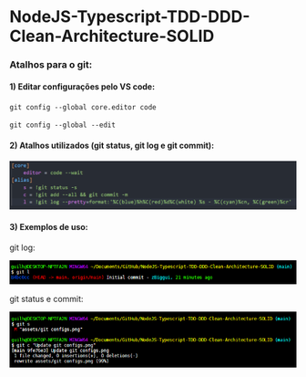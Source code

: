 # NodeJS-Typescript-TDD-DDD-Clean-Architecture-SOLID
 
### Atalhos para o git:

#### 1) Editar configurações pelo VS code:
`git config --global core.editor code`

`git config --global --edit`


#### 2) Atalhos utilizados (git status, git log e git commit):

![configurações do git](assets/git-configs.png)
 
#### 3) Exemplos de uso:

git log:

![atalho-do-git-log](/assets/git-log.png)
 
git status e commit:

![atalho-do-git-commit](/assets/git-status-commit.png)
